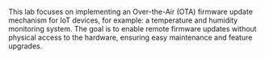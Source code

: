 This lab focuses on implementing an Over-the-Air (OTA) firmware update mechanism for
IoT devices, for example: a temperature and humidity monitoring system. The goal is to
enable remote firmware updates without physical access to the hardware, ensuring easy
maintenance and feature upgrades.
